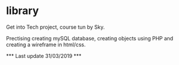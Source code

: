 # library

Get into Tech project, course tun by Sky. 

Prectising creating mySQL database, creating objects using PHP and creating a wireframe in html/css.

*** Last update 31/03/2019 ***
